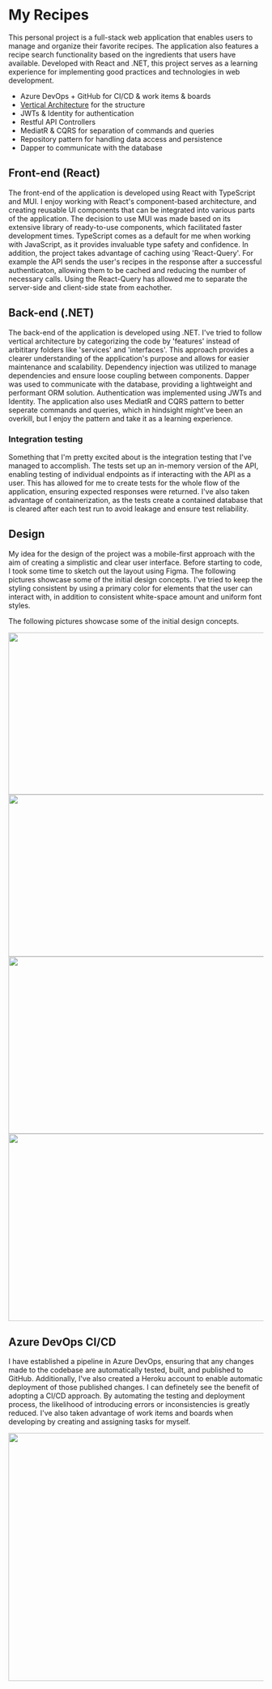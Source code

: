 # My Recipes

This personal project is a full-stack web application that enables users to manage and organize their favorite recipes. The application also features a recipe search functionality based on the ingredients that users have available. Developed with React and .NET, this project serves as a learning experience for implementing good practices and technologies in web development.

* Azure DevOps + GitHub for CI/CD & work items & boards
* [Vertical Architecture](https://code-maze.com/vertical-slice-architecture-aspnet-core/) for the structure
* JWTs & Identity for authentication
* Restful API Controllers
* MediatR & CQRS for separation of commands and queries
* Repository pattern for handling data access and persistence
* Dapper to communicate with the database

## Front-end (React)
The front-end of the application is developed using React with TypeScript and MUI. I enjoy working with React's component-based architecture, and creating reusable UI components that can be integrated into various parts of the application. The decision to use MUI was made based on its extensive library of ready-to-use components, which facilitated faster development times. TypeScript comes as a default for me when working with JavaScript, as it provides invaluable type safety and confidence. In addition, the project takes advantage of caching using 'React-Query'. For example the API sends the user's recipes in the response after a successful authenticaton, allowing them to be cached and reducing the number of necessary calls. Using the React-Query has allowed me to separate the server-side and client-side state from eachother.

## Back-end (.NET)
The back-end of the application is developed using .NET. I've tried to follow vertical architecture by categorizing the code by 'features' instead of arbititary folders like 'services' and 'interfaces'. This approach provides a clearer understanding of the application's purpose and allows for easier maintenance and scalability. Dependency injection was utilized to manage dependencies and ensure loose coupling between components. Dapper was used to communicate with the database, providing a lightweight and performant ORM solution. Authentication was implemented using JWTs and Identity. The application also uses MediatR and CQRS pattern to better seperate commands and queries, which in hindsight might've been an overkill, but I enjoy the pattern and take it as a learning experience.

### Integration testing
Something that I'm pretty excited about is the integration testing that I've managed to accomplish. The tests set up an in-memory version of the API, enabling testing of individual endpoints as if interacting with the API as a user. This has allowed for me to create tests for the whole flow of the application, ensuring expected responses were returned. I've also taken advantage of containerization, as the tests create a contained database that is cleared after each test run to avoid leakage and ensure test reliability.

## Design
My idea for the design of the project was a mobile-first approach with the aim of creating a simplistic and clear user interface. Before starting to code, I took some time to sketch out the layout using Figma. The following pictures showcase some of the initial design concepts. I've tried to keep the styling consistent by using a primary color for elements that the user can interact with, in addition to consistent white-space amount and uniform font styles.

The following pictures showcase some of the initial design concepts.

<img src="https://user-images.githubusercontent.com/89644326/233549279-afa8a914-a9cc-448e-ad3f-d54f1a3ffe6c.png" width="700" height="320" />
<img src="https://user-images.githubusercontent.com/89644326/233550979-6963dbfb-2aa1-4f7f-be38-707f905d27a4.png" width="700" height="320" />
<img src="https://user-images.githubusercontent.com/89644326/233550179-fd3ca273-f74d-4a90-8591-5691696f2d43.png" width="600" height="350" />
<img src="https://user-images.githubusercontent.com/89644326/233551922-9e6c1c12-0cfe-442a-accf-4ffb4f8b1c26.png" width="700" height="370" />

## Azure DevOps CI/CD
I have established a pipeline in Azure DevOps, ensuring that any changes made to the codebase are automatically tested, built, and published to GitHub. Additionally, I've also created a Heroku account to enable automatic deployment of those published changes. I can definetely see the benefit of adopting a CI/CD approach. By automating the testing and deployment process, the likelihood of introducing errors or inconsistencies is greatly reduced. I've also taken advantage of work items and boards when developing by creating and assigning tasks for myself.

<img src="https://user-images.githubusercontent.com/89644326/233547338-8fa795f8-779b-4dec-8f54-cbc44dcb134c.png" width="540" height="490" />
